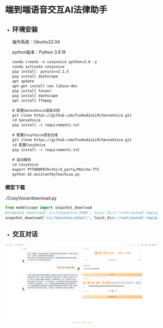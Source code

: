 # 端到端语音交互AI法律助手
- ## 环境安装

    操作系统：Ubuntu22.04
    
    python版本：Python 3.8.19
    ```shell
    conda create -n cosyvoice python=3.8 -y
    conda activate cosyvoice
    pip install  pynini==2.1.5
    pip install dashscope
    apt update
    apt-get install sox libsox-dev
    pip install funasr
    pip install dashscope
    apt install ffmpeg

    # 配置SenseVoice语音识别
    git clone https://github.com/FunAudioLLM/SenseVoice.git
    cd SenseVoice
    pip install -r requirements.txt 

    # 配置CosyVoice语音合成
    git clone https://github.com/FunAudioLLM/SenseVoice.git
    cd 配置CosyVoice
    pip install -r requirements.txt 

    # 启动服务
    cd CosyVoice
    export PYTHONPATH=third_party/Matcha-TTS
    python AI-assitantbyTeachLuo.py
    ```

### 模型下载
./CosyVoice/download.py
```python
from modelscope import snapshot_download
#snapshot_download('iic/CosyVoice-300M', local_dir='/root/autodl-tmp/pretrained_models/CosyVoice-300M')
snapshot_download('iic/SenseVoiceSmall', local_dir='/root/autodl-tmp/pretrained_models')

```
- ## 交互对话
<div align="center"><img src="./image/img1.png" width="px"></div>
